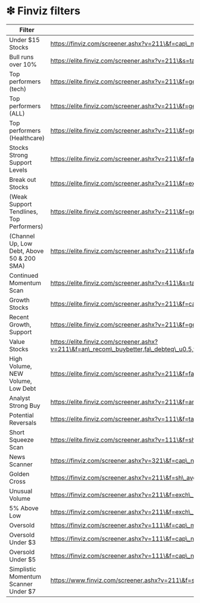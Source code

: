 # ❇ Finviz filters

| Filter                                     | Link                                                                                                                                                                                                                                                                                                                                |
| ------------------------------------------ | ----------------------------------------------------------------------------------------------------------------------------------------------------------------------------------------------------------------------------------------------------------------------------------------------------------------------------------- |
| Under $15 Stocks                           | https://finviz.com/screener.ashx?v=211\&f=cap\_microover,sh\_price\_u15,sh\_relvol\_o1.5,ta\_sma20\_pa\&ft=4                                                                                                                                                                                                                        |
| Bull runs over 10%                         | https://elite.finviz.com/screener.ashx?v=211\&s=ta\_topgainers\&f=ta\_perf\_d10o\&ft=4\&ar=10                                                                                                                                                                                                                                       |
| Top performers (tech)                      | https://elite.finviz.com/screener.ashx?v=211\&f=geo\_usa,sec\_technology,sh\_avgvol\_o500,sh\_price\_o5,ta\_perf\_13w20o,ta\_perf2\_4w10o\&ft=4                                                                                                                                                                                     |
| Top performers (ALL)                       | https://elite.finviz.com/screener.ashx?v=211\&f=geo\_usa,sh\_avgvol\_o500,sh\_price\_o5,ta\_perf\_13w20o,ta\_perf2\_4w10o\&ft=4                                                                                                                                                                                                     |
| Top performers (Healthcare)                | https://elite.finviz.com/screener.ashx?v=211\&f=geo\_usa,sec\_healthcare,sh\_avgvol\_o500,sh\_price\_o5,ta\_perf\_13w20o,ta\_perf2\_4w10o\&ft=4                                                                                                                                                                                     |
| Stocks Strong Support Levels               | https://elite.finviz.com/screener.ashx?v=211\&f=fa\_curratio\_o1.5,fa\_debteq\_u0.6,fa\_pb\_u2,fa\_pe\_o15,ta\_pattern\_tlsupport2\&ft=3                                                                                                                                                                                            |
| Break out Stocks                           | https://elite.finviz.com/screener.ashx?v=211\&f=exch\_nasd,fa\_debteq\_u1,fa\_roe\_o20,sh\_avgvol\_o100,ta\_highlow50d\_nh,ta\_highlow52w\_b0to5h,ta\_sma20\_pa,ta\_sma200\_pa,ta\_sma50\_pa\&ft=4                                                                                                                                  |
| (Weak Support Tendlines, Top Performers)   | https://elite.finviz.com/screener.ashx?v=211\&f=geo\_usa,sh\_avgvol\_o500,sh\_price\_o5,ta\_pattern\_tlsupport,ta\_perf\_13w20o,ta\_perf2\_4w10o\&ft=4                                                                                                                                                                              |
| (Channel Up, Low Debt, Above 50 & 200 SMA) | https://elite.finviz.com/screener.ashx?v=211\&f=fa\_debteq\_u0.5,sh\_avgvol\_o100,ta\_pattern\_channelup2,ta\_sma200\_pa,ta\_sma50\_pa\&ft=4                                                                                                                                                                                        |
| Continued Momentum Scan                    | https://elite.finviz.com/screener.ashx?v=411\&s=ta\_unusualvolume\&f=cap\_midunder,sh\_avgvol\_o50,sh\_curvol\_o1000,sh\_price\_u30,sh\_relvol\_o2,ta\_beta\_o1,ta\_changeopen\_u,ta\_volatility\_wo3\&ft=4\&o=marketcap                                                                                                            |
| Growth Stocks                              | https://elite.finviz.com/screener.ashx?v=211\&f=cap\_microover,fa\_debteq\_u0.5,fa\_eps5years\_o15,fa\_epsqoq\_o15,fa\_epsyoy\_o15,fa\_estltgrowth\_o15,fa\_peg\_u2,geo\_usa,sh\_avgvol\_o300,sh\_price\_o10,ta\_sma20\_sa200,ta\_sma50\_sa200\&ft=4\&o=-roe                                                                        |
| Recent Growth, Support                     | https://elite.finviz.com/screener.ashx?v=211\&f=geo\_usa,sh\_avgvol\_o500,sh\_price\_o5,ta\_pattern\_tlsupport,ta\_perf\_13w20o,ta\_perf2\_4w10o\&ft=4\&r=41                                                                                                                                                                        |
| Value Stocks                               | https://elite.finviz.com/screener.ashx?v=211\&f=an\_recom\_buybetter,fa\_debteq\_u0.5,fa\_eps5years\_pos,fa\_epsyoy\_pos,fa\_epsyoy1\_pos,fa\_estltgrowth\_pos,fa\_ltdebteq\_u0.5,fa\_pb\_u7,fa\_peg\_u2,fa\_ps\_u5,fa\_roe\_pos,fa\_sales5years\_pos,geo\_usa,sh\_avgvol\_o200,sh\_curvol\_o200,ta\_sma200\_pa,ta\_sma50\_pa\&ft=4 |
| High Volume, NEW Volume, Low Debt          | https://elite.finviz.com/screener.ashx?v=211\&f=fa\_debteq\_u0.5,sh\_avgvol\_o500,sh\_curvol\_o500,sh\_relvol\_o1.5\&ft=4                                                                                                                                                                                                           |
| Analyst Strong Buy                         | https://elite.finviz.com/screener.ashx?v=211\&f=an\_recom\_strongbuy,fa\_debteq\_u0.6,ta\_sma200\_pa,ta\_sma50\_pa\&ft=4                                                                                                                                                                                                            |
| Potential Reversals                        | https://elite.finviz.com/screener.ashx?v=111\&f=ta\_perf\_d5o,ta\_rsi\_os30\&ft=3                                                                                                                                                                                                                                                   |
| Short Squeeze Scan                         | https://elite.finviz.com/screener.ashx?v=111\&f=sh\_short\_o20,ta\_beta\_o3,ta\_perf\_dup\&ft=4\&ar=10                                                                                                                                                                                                                              |
| News Scanner                               | https://finviz.com/screener.ashx?v=321\&f=cap\_nano,sh\_curvol\_o0,sh\_instown\_u30,sh\_price\_u5,ta\_rsi\_nob50\&ft=4\&o=sharesfloat                                                                                                                                                                                               |
| Golden Cross                               | https://finviz.com/screener.ashx?v=211\&f=sh\_avgvol\_o50,sh\_price\_u5,ta\_sma50\_cross200a\&ft=4                                                                                                                                                                                                                                  |
| Unusual Volume                             | https://finviz.com/screener.ashx?v=211\&f=exch\_nasd,geo\_usa,sh\_avgvol\_u750,sh\_curvol\_o750,sh\_price\_1to20\&ta=0\&o=-change                                                                                                                                                                                                   |
| 5% Above Low                               | https://finviz.com/screener.ashx?v=211\&f=exch\_nasd,geo\_usa,sh\_curvol\_o300,sh\_price\_1to20,ta\_highlow20d\_a5h\&ft=3\&ta=0\&o=-change                                                                                                                                                                                          |
| Oversold                                   | https://finviz.com/screener.ashx?v=111\&f=cap\_microover,fa\_pc\_u5,sh\_avgvol\_o200,sh\_price\_u3,ta\_rsi\_os40\&ft=4                                                                                                                                                                                                              |
| Oversold Under $3                          | https://finviz.com/screener.ashx?v=111\&f=cap\_nano,sh\_avgvol\_u1000,sh\_curvol\_o50,sh\_price\_u3,sh\_relvol\_o0.25,ta\_beta\_o0,ta\_rsi\_os40\&ft=4\&o=ticker                                                                                                                                                                    |
| Oversold Under $5                          | https://finviz.com/screener.ashx?v=111\&f=cap\_nano,sh\_curvol\_o0,sh\_price\_u5,sh\_relvol\_o0.25,ta\_beta\_o0,ta\_rsi\_os40\&ft=4\&o=ticker                                                                                                                                                                                       |
| Simplistic Momentum Scanner Under $7       | https://www.finviz.com/screener.ashx?v=211\&f=sh\_avgvol\_o500,sh\_price\_u7,ta\_highlow20d\_a5h\&ta=0                                                                                                                                                                                                                              |
